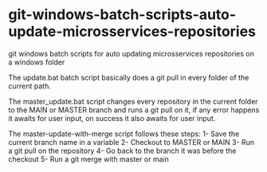 # git-windows-batch-scripts-auto-update-microsservices-repositories
git windows batch scripts for auto updating microsservices repositories on a windows folder

The update.bat batch script basically does a git pull in every folder of the current path.

The master_update.bat script changes every repository in the current folder to the MAIN or MASTER branch and runs a git pull on it, if any error happens it awaits for user input, on success it also awaits for user input.

The master-update-with-merge script follows these steps:
1- Save the current branch name in a variable
2- Checkout to MASTER or MAIN
3- Run a git pull on the repository
4- Go back to the branch it was before the checkout
5- Run a git merge with master or main
